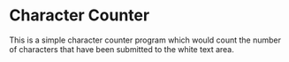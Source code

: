 # Character Counter

This is a simple character counter program which would count the number of characters that have been submitted to the white text area.
